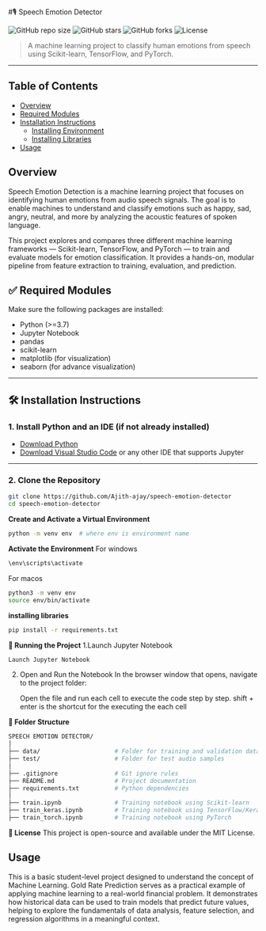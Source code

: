 #🎙️ Speech Emotion Detector

![GitHub repo size](https://img.shields.io/github/repo-size/Ajith-ajay/speech-emotion-detector)
![GitHub stars](https://img.shields.io/github/stars/Ajith-ajay/speech-emotion-detector?style=social)
![GitHub forks](https://img.shields.io/github/forks/Ajith-ajay/speech-emotion-detector?style=social)
![License](https://img.shields.io/github/license/Ajith-ajay/speech-emotion-detector)

> A machine learning project to classify human emotions from speech using Scikit-learn, TensorFlow, and PyTorch.

---
## Table of Contents
- [Overview](#overview)
- [Required Modules](#required-modules)
- [Installation Instructions](#installation-instruction)
  - [Installing Environment](#installing_environment)
  - [Installing Libraries](#installing_libraries)
- [Usage](#usage)
  

## Overview

Speech Emotion Detection is a machine learning project that focuses on identifying human emotions from audio speech signals. The goal is to enable machines to understand and classify emotions such as happy, sad, angry, neutral, and more by analyzing the acoustic features of spoken language.

This project explores and compares three different machine learning frameworks — Scikit-learn, TensorFlow, and PyTorch — to train and evaluate models for emotion classification. It provides a hands-on, modular pipeline from feature extraction to training, evaluation, and prediction.

## ✅ Required Modules

Make sure the following packages are installed:

- Python (>=3.7)
- Jupyter Notebook
- pandas
- scikit-learn
- matplotlib (for visualization)
- seaborn (for advance visualization)

---

## 🛠️ Installation Instructions

### 1. Install Python and an IDE (if not already installed)

- [Download Python](https://www.python.org/downloads/)
- [Download Visual Studio Code](https://code.visualstudio.com/) or any other IDE that supports Jupyter

---

### 2. Clone the Repository

```bash
git clone https://github.com/Ajith-ajay/speech-emotion-detector
cd speech-emotion-detector
```

**Create and Activate a Virtual Environment**

```bash
python -m venv env  # where env is environment name
```
**Activate the Environment**
For windows
```bash
\env\scripts\activate
```
For macos
```bash
python3 -m venv env
source env/bin/activate
```
**installing libraries**

```bash
pip install -r requirements.txt
```

**🚀 Running the Project**
1.Launch Jupyter Notebook
```bash
Launch Jupyter Notebook
```

2. Open and Run the Notebook
    In the browser window that opens, navigate to the project folder:

    Open the file and run each cell to execute the code step by step. shift + enter is the shortcut for the executing the each cell

**📂 Folder Structure**
```bash
SPEECH EMOTION DETECTOR/
│
├── data/                     # Folder for training and validation data
├── test/                     # Folder for test audio samples
│
├── .gitignore                # Git ignore rules
├── README.md                 # Project documentation
├── requirements.txt          # Python dependencies
│
├── train.ipynb               # Training notebook using Scikit-learn
├── train_keras.ipynb         # Training notebook using TensorFlow/Keras
├── train_torch.ipynb         # Training notebook using PyTorch

```

**📄 License**
This project is open-source and available under the MIT License.

## Usage

This is a basic student-level project designed to understand the concept of Machine Learning. Gold Rate Prediction serves as a practical example of applying machine learning to a real-world financial problem. It demonstrates how historical data can be used to train models that predict future values, helping to explore the fundamentals of data analysis, feature selection, and regression algorithms in a meaningful context.